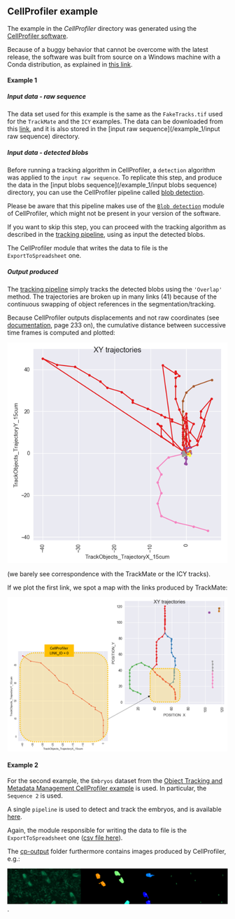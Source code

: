## CellProfiler example

The example in the *CellProfiler* directory was generated using the [CellProfiler software](http://cellprofiler.org/).

Because of a buggy behavior that cannot be overcome with the latest release, the software was built from source on a Windows machine with a Conda distribution, as explained in [this link](https://github.com/CellProfiler/CellProfiler/wiki/Conda-Installation).

#### Example 1

##### Input data - raw sequence
The data set used for this example is the same as the `FakeTracks.tif` used for the `TrackMate` and the `ICY` examples. The data can be downloaded from this [link](http://fiji.sc/samples/FakeTracks.tif), and it is also stored in the [input raw sequence](/example_1/input raw sequence) directory.


##### Input data - detected blobs
Before running a tracking algorithm in CellProfiler, a `detection` algorithm was applied to the `input raw sequence`. To replicate this step, and produce the data in the [input blobs sequence](/example_1/input blobs sequence) directory, you can use the CellProfiler pipeline called [blob detection](example_1/pipelines/blob_detection_log.cppipe).

Please be aware that this pipeline makes use of the [`Blob detection`](https://github.com/CellProfiler/CellProfiler/blob/master/cellprofiler/modules/blobdetection.py) module of CellProfiler, which might not be present in your version of the software.

If you want to skip this step, you can proceed with the tracking algorithm as described in the [tracking pipeline](example_1/pipelines/blobs_tracking.cppipe), using as input the detected blobs.

The CellProfiler module that writes the data to file is the `ExportToSpreadsheet` one.

##### Output produced
The [tracking pipeline](example_1/pipelines/blobs_tracking.cppipe) simply tracks the detected blobs using the `'Overlap'` method.
The trajectories are broken up in many links (41) because of the continuous swapping of object references in the segmentation/tracking.

Because CellProfiler outputs displacements and not raw coordinates (see [documentation](http://d1zymp9ayga15t.cloudfront.net/content/Documentation/cp2_manual_9978.pdf), page 233 on), the cumulative distance between successive time frames is computed and plotted:

![cum_dist](example_1/output/plots/cum_colorby_tracks.png)

(we barely see correspondence with the TrackMate or the ICY tracks).

If we plot the first link, we spot a map with the links produced by TrackMate:

![cp_tm](example_1/output/cellprofiler_trackmate.png)

#### Example 2
For the second example, the `Embryos` dataset from the [Object Tracking and Metadata Management CellProfiler example](http://cellprofiler.org/examples/#Tracking) is used.
In particular, the `Sequence 2` is used.

A single `pipeline` is used to detect and track the embryos, and is available [here](example_2/pipeline/cp-embryo-tracking.cppipe).

Again, the module responsible for writing the data to file is the `ExportToSpreadsheet` one ([csv file here](example_2/output/overlap15_embryos.csv)).

The [cp-output](example_2/cp-output) folder furthermore contains images produced by CellProfiler, e.g.:

![example_image_embryo](example_2/cp-output/DrosophilaEmbryo_GFPHistone_0007.png).
